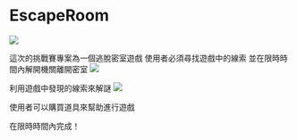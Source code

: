 EscapeRoom
===
![](https://i.imgur.com/ztYtWfk.png)

這次的挑戰賽專案為一個逃脫密室遊戲
使用者必須尋找遊戲中的線索
並在限時時間內解開機關離開密室
![](https://i.imgur.com/0Xpo79m.gif)


利用遊戲中發現的線索來解謎
![](https://i.imgur.com/GmwjWDh.gif)

使用者可以購買道具來幫助進行遊戲

在限時時間內完成！
